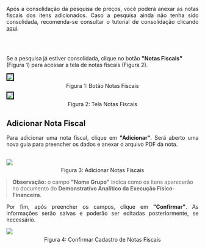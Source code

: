 <p align="justify">
Após a consolidação da pesquisa de preços, você poderá anexar as notas fiscais dos itens adicionados. Caso a pesquisa ainda não tenha sido consolidada, recomenda-se consultar o tutorial de consolidação clicando <a href="/2025-ManualSGSE/prestacao-contas/PDDE/pesquisa-preco/consolidacaoPesquisa/">aqui</a>.

<br><br>

Se a pesquisa já estiver consolidada, clique no botão <strong>"Notas Fiscais"</strong> (Figura 1) para acessar a tela de notas fiscais (Figura 2).
</p>

<figure style="margin: 0.5em 0;">
    <img src="../../../../img/pc/pdde/notas-fiscais/BotaoNotasFiscais.png" style="border: 2px solid black;">
    <figcaption style="margin-top: 0.3em; text-align: center;">Figura 1: Botão Notas Fiscais</figcaption>
</figure>

<figure style="margin: 0.5em 0;">
    <img src="../../../../img/pc/pdde/notas-fiscais/TelaInicial.png" style="border: 2px solid black;">
    <figcaption style="margin-top: 0.3em; text-align: center;">Figura 2: Tela Notas Fiscais</figcaption>
</figure>

## <span style="font-size:20px;"><strong>Adicionar Nota Fiscal</strong></span>

<p align="justify"> 
Para adicionar uma nota fiscal, clique em <strong>"Adicionar"</strong>. Será aberto uma nova guia para preencher os dados e anexar o arquivo PDF da nota.
<br><br>
</p>


<figure style="margin: 0.5em 0;">
    <img src="../../../../img/pc/pdde/notas-fiscais/CadastrarNota.png">
    <figcaption style="margin-top: 0.3em; text-align: center;">Figura 3: Adicionar Notas Fiscais</figcaption>
</figure>


<blockquote style="margin: 1em 0;">
  <strong>Observação:</strong> o campo <strong>"Nome Grupo"</strong> indica como os itens aparecerão no documento do <strong>Demonstrativo Analítico da Execução Físico-Financeira</strong>.
</blockquote>

<p align="justify"> 
Por fim, após preencher os campos, clique em <strong>"Confirmar"</strong>. As informações serão salvas e poderão ser editadas posteriormente, se necessário.
</p>


<figure style="margin: 0.5em 0;">
    <img src="../../../../img/pc/pdde/notas-fiscais/ConfirmarNotas.png">
    <figcaption style="margin-top: 0.3em; text-align: center;">Figura 4: Confirmar Cadastro de Notas Fiscais</figcaption>
</figure>